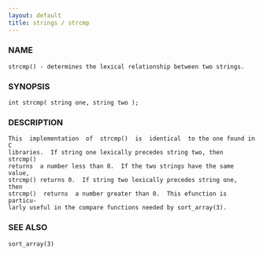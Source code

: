 ```yaml
---
layout: default
title: strings / strcmp
---
```


### NAME

    strcmp() - determines the lexical relationship between two strings.

### SYNOPSIS

    int strcmp( string one, string two );

### DESCRIPTION

    This  implementation  of  strcmp()  is  identical  to the one found in C
    libraries.  If string one lexically precedes string two, then  strcmp()
    returns  a number less than 0.  If the two strings have the same value,
    strcmp() returns 0.  If string two lexically precedes string one,  then
    strcmp()  returns  a number greater than 0.  This efunction is particu‐
    larly useful in the compare functions needed by sort_array(3).

### SEE ALSO

    sort_array(3)

